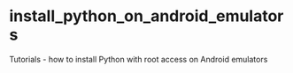 # install_python_on_android_emulators
Tutorials - how to install Python with root access on Android emulators 
